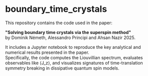 # boundary_time_crystals

This repository contains the code used in the paper:

**"Solving boundary time crystals via the superspin method"**  
by Dominik Németh, Alessandro Principi and Ahsan Nazir 2025.

It includes a Jupyter notebook to reproduce the key analytical and numerical results presented in the paper.  
Specifically, the code computes the Liouvillian spectrum, evaluates observables like ⟨J_z⟩, and visualizes signatures of time-translation symmetry breaking in dissipative quantum spin models.
